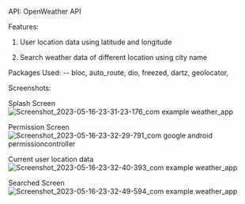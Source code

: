 API: OpenWeather API

Features:

 1. User location data using latitude and longitude
 
 2. Search weather data of different location using city name

Packages Used:
   -- bloc, auto_route, dio, freezed, dartz, geolocator, 
 
 Screenshots:
 
 Splash Screen
![Screenshot_2023-05-16-23-31-23-176_com example weather_app](https://github.com/Pramod800/weather_app/assets/61006645/a5fa0628-20ea-40d8-b874-c3ff4c4ec091)

Permission Screen
![Screenshot_2023-05-16-23-32-29-791_com google android permissioncontroller](https://github.com/Pramod800/weather_app/assets/61006645/5b1716b6-970d-4fe6-824b-5a3652fff220)

Current user location data
![Screenshot_2023-05-16-23-32-40-393_com example weather_app](https://github.com/Pramod800/weather_app/assets/61006645/2080a727-de7e-43f0-b40e-2384006adf7a)

Searched Screen
![Screenshot_2023-05-16-23-32-49-594_com example weather_app](https://github.com/Pramod800/weather_app/assets/61006645/54a16b12-246b-47c9-a1f4-c2267e3f1b53)
